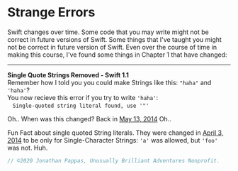 # **Strange Errors**

Swift changes over time. Some code that you may write might not be correct in future versions of Swift. Some things that I've taught you might not be correct in future version of Swift. Even over the course of time in making this course, I've found some things in Chapter 1 that have changed:

---
**Single Quote Strings Removed - Swift 1.1**<br>
Remember how I told you you could make Strings like this: `"haha"` and `'haha'`?<br>
You now recieve this error if you try to write `'haha'`:<br>
   `Single-quoted string literal found, use '"'`

Oh.. When was this changed? Back in [May 13, 2014](https://github.com/apple/swift/blob/master/CHANGELOG.md#2014-05-13) Oh..

Fun Fact about single quoted String literals. They were changed in [April 3, 2014](https://github.com/apple/swift/blob/master/CHANGELOG.md#2014-04-30) to be only for Single-Character Strings: `'a'` was allowed, but `'foo'` was not. Huh.

```swift
// ©2020 Jonathan Pappas, Unusually Brilliant Adventures Nonprofit.
```